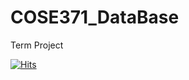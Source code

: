 # COSE371_DataBase

Term Project

[![Hits](https://hits.seeyoufarm.com/api/count/incr/badge.svg?url=https://github.com/ONground-Korea/COSE371_DataBase&title_bg=%23555555&icon=github.svg&icon_color=%23E7E7E7&title=hits&edge_flat=true)](https://hits.seeyoufarm.com)
